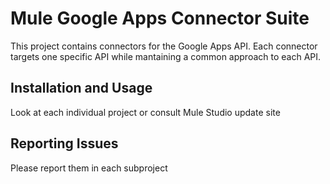 Mule Google Apps Connector Suite
=================================

This project contains connectors for the Google Apps API. Each connector targets one specific API while mantaining a common approach to each API.

Installation and Usage
----------------------

Look at each individual project or consult Mule Studio update site

Reporting Issues
----------------

Please report them in each subproject